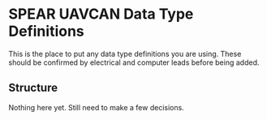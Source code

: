 # SPEAR UAVCAN Data Type Definitions #

This is the place to put any data type definitions you are using.
These should be confirmed by electrical and computer leads before being added.

## Structure ##

Nothing here yet. Still need to make a few decisions.

